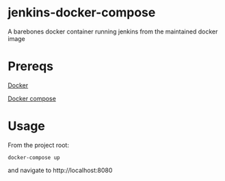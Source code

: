 # jenkins-docker-compose
A barebones docker container running jenkins from the maintained docker image

# Prereqs
[Docker](http://www.docker.com)

[Docker compose](https://docs.docker.com/compose/)

# Usage
From the project root:

```
docker-compose up
```

and navigate to http://localhost:8080
